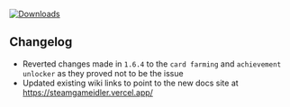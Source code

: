 [![Downloads](https://img.shields.io/github/downloads/zevnda/steam-game-idler/1.6.4/total?style=for-the-badge&logo=github&color=137eb5)](https://github.com/zevnda/steam-game-idler/releases/download/1.6.4/Steam.Game.Idler_1.6.4_x64_en-US.msi)

## Changelog
- Reverted changes made in `1.6.4` to the `card farming` and `achievement unlocker` as they proved not to be the issue
- Updated existing wiki links to point to the new docs site at https://steamgameidler.vercel.app/